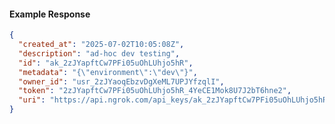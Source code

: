 <!-- Code generated for API Clients. DO NOT EDIT. -->

#### Example Response

```json
{
  "created_at": "2025-07-02T10:05:08Z",
  "description": "ad-hoc dev testing",
  "id": "ak_2zJYapftCw7PFi05uOhLUhjo5hR",
  "metadata": "{\"environment\":\"dev\"}",
  "owner_id": "usr_2zJYaoqEbzvDgXeML7UPJYfzqlI",
  "token": "2zJYapftCw7PFi05uOhLUhjo5hR_4YeCE1Mok8U7J2bT6hne2",
  "uri": "https://api.ngrok.com/api_keys/ak_2zJYapftCw7PFi05uOhLUhjo5hR"
}
```
